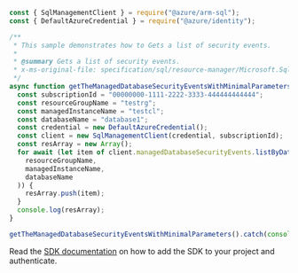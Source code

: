 ```javascript
const { SqlManagementClient } = require("@azure/arm-sql");
const { DefaultAzureCredential } = require("@azure/identity");

/**
 * This sample demonstrates how to Gets a list of security events.
 *
 * @summary Gets a list of security events.
 * x-ms-original-file: specification/sql/resource-manager/Microsoft.Sql/preview/2020-11-01-preview/examples/ManagedDatabaseSecurityEventsGetMin.json
 */
async function getTheManagedDatabaseSecurityEventsWithMinimalParameters() {
  const subscriptionId = "00000000-1111-2222-3333-444444444444";
  const resourceGroupName = "testrg";
  const managedInstanceName = "testcl";
  const databaseName = "database1";
  const credential = new DefaultAzureCredential();
  const client = new SqlManagementClient(credential, subscriptionId);
  const resArray = new Array();
  for await (let item of client.managedDatabaseSecurityEvents.listByDatabase(
    resourceGroupName,
    managedInstanceName,
    databaseName
  )) {
    resArray.push(item);
  }
  console.log(resArray);
}

getTheManagedDatabaseSecurityEventsWithMinimalParameters().catch(console.error);
```

Read the [SDK documentation](https://github.com/Azure/azure-sdk-for-js/blob/%40azure%2Farm-sql_9.0.1/sdk/sql/arm-sql/README.md) on how to add the SDK to your project and authenticate.
